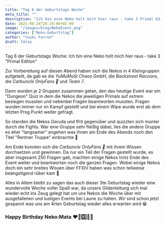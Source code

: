 ```yaml
---
title: "Tag 6 der Geburtstags Woche"
meta_title: ""
description: "Ich bin eine Neko holt mich hier raus - take 3 Primal Edition"
date: 2025-08-24T20:19:06+02:00
image: "/images/blog/NekoEvent.png"
categories: ["Neko:Geburtstag"]
author: "Yuuki Farron"
draft: false
---
```


Tag 6 der Geburtstags Woche:
Ich bin eine Neko holt mich hier raus - take 3 "Primal Edition"

Zur Vorbereitung auf diesen Abend haben sich die Nekos in 4 Kleingruppen aufgeteilt, da gab es die *YuMuMoSi Chaos GmbH*, die *Backstreet Racoons*, die *Carbuncle OnlyFans 🐾* und *Team 7*.

Dann wurden je 2 Gruppen zusammen getan, den das heutige Event war ein "Dungeon" Quiz in dem die Nekos die jeweiligen Primals auf extrem besiegen mussten und nebenbei Fragen beantworten mussten. Fragen wurden immer nur im Kampf gestellt und bei einem Wipe wurde erst ab dem letzten Prog Punkt weiter gefragt.

So standen die Nekos Garuda und Ifrit gegenüber und quizzten sich munter durch die Fights. War eine Gruppe sehr fleißig dabei, lies die andere Gruppe es eher "langsamer" angehen was ihnen am Ende des Abends noch den Titel "Rentner Truppe" einbrachte 🤣 

Am Ende konnten sich die *Carbuncle OnlyFans 🐾* mit ihrem Wissen durchsetzen und gewinnen. Da nur ein Teil der Fragen gestellt wurde, es aber insgesamt 250 Fragen gab, machten einige Nekos trotz Ende des Event weiter und beantworten noch die ganzen Fragen. Wobei einige Nekos doch ein sehr breites Wissen über FFXIV haben was schon teilweise beängstigend rüber kam 🤣

Alles in Allem bleibt zu sagen das auch dieser 3te Geburtstag wieder eine wundervolle Woche voller Spaß war, da unsere Gildenleitung sich mal wieder echt ins Zeug gelegt hat um uns Nekos die Woche über mit ausgefallenen und lustigen Events bei Laune zu halten. Wir sind schon jetzt gespannt was uns am 4rten Geburtstag wieder alles erwarten wird 😁

### Happy Birthday Neko:Mata ❤️🥳3️⃣🎉🎊